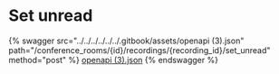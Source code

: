 # Set unread

{% swagger src="../../../../../../.gitbook/assets/openapi (3).json" path="/conference_rooms/{id}/recordings/{recording_id}/set_unread" method="post" %}
[openapi (3).json](<../../../../../../.gitbook/assets/openapi (3).json>)
{% endswagger %}
